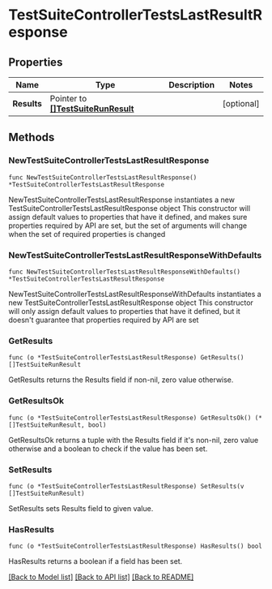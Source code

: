 # TestSuiteControllerTestsLastResultResponse

## Properties

Name | Type | Description | Notes
------------ | ------------- | ------------- | -------------
**Results** | Pointer to [**[]TestSuiteRunResult**](TestSuiteRunResult.md) |  | [optional] 

## Methods

### NewTestSuiteControllerTestsLastResultResponse

`func NewTestSuiteControllerTestsLastResultResponse() *TestSuiteControllerTestsLastResultResponse`

NewTestSuiteControllerTestsLastResultResponse instantiates a new TestSuiteControllerTestsLastResultResponse object
This constructor will assign default values to properties that have it defined,
and makes sure properties required by API are set, but the set of arguments
will change when the set of required properties is changed

### NewTestSuiteControllerTestsLastResultResponseWithDefaults

`func NewTestSuiteControllerTestsLastResultResponseWithDefaults() *TestSuiteControllerTestsLastResultResponse`

NewTestSuiteControllerTestsLastResultResponseWithDefaults instantiates a new TestSuiteControllerTestsLastResultResponse object
This constructor will only assign default values to properties that have it defined,
but it doesn't guarantee that properties required by API are set

### GetResults

`func (o *TestSuiteControllerTestsLastResultResponse) GetResults() []TestSuiteRunResult`

GetResults returns the Results field if non-nil, zero value otherwise.

### GetResultsOk

`func (o *TestSuiteControllerTestsLastResultResponse) GetResultsOk() (*[]TestSuiteRunResult, bool)`

GetResultsOk returns a tuple with the Results field if it's non-nil, zero value otherwise
and a boolean to check if the value has been set.

### SetResults

`func (o *TestSuiteControllerTestsLastResultResponse) SetResults(v []TestSuiteRunResult)`

SetResults sets Results field to given value.

### HasResults

`func (o *TestSuiteControllerTestsLastResultResponse) HasResults() bool`

HasResults returns a boolean if a field has been set.


[[Back to Model list]](../README.md#documentation-for-models) [[Back to API list]](../README.md#documentation-for-api-endpoints) [[Back to README]](../README.md)


